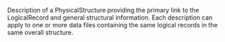 Description of a PhysicalStructure providing the primary link to the LogicalRecord and general structural information. Each description can apply to one or more data files containing the same logical records in the same overall structure.
